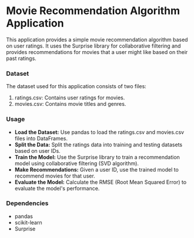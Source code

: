 # Movie Recommendation Algorithm Application
This application provides a simple movie recommendation algorithm based on user ratings. It uses the Surprise library for collaborative filtering and provides recommendations for movies that a user might like based on their past ratings.

### Dataset
The dataset used for this application consists of two files:

1. ratings.csv: Contains user ratings for movies.
2. movies.csv: Contains movie titles and genres.
   
### Usage
- **Load the Dataset:** Use pandas to load the ratings.csv and movies.csv files into DataFrames.
- **Split the Data:** Split the ratings data into training and testing datasets based on user IDs.
- **Train the Model:** Use the Surprise library to train a recommendation model using collaborative filtering (SVD algorithm).
- **Make Recommendations:** Given a user ID, use the trained model to recommend movies for that user.
- **Evaluate the Model:** Calculate the RMSE (Root Mean Squared Error) to evaluate the model's performance.

### Dependencies
- pandas
- scikit-learn
- Surprise
